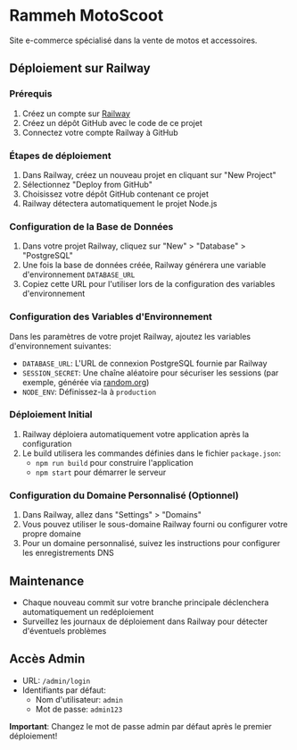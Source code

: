 # Rammeh MotoScoot

Site e-commerce spécialisé dans la vente de motos et accessoires.

## Déploiement sur Railway

### Prérequis

1. Créez un compte sur [Railway](https://railway.app)
2. Créez un dépôt GitHub avec le code de ce projet
3. Connectez votre compte Railway à GitHub

### Étapes de déploiement

1. Dans Railway, créez un nouveau projet en cliquant sur "New Project"
2. Sélectionnez "Deploy from GitHub"
3. Choisissez votre dépôt GitHub contenant ce projet
4. Railway détectera automatiquement le projet Node.js

### Configuration de la Base de Données

1. Dans votre projet Railway, cliquez sur "New" > "Database" > "PostgreSQL"
2. Une fois la base de données créée, Railway générera une variable d'environnement `DATABASE_URL`
3. Copiez cette URL pour l'utiliser lors de la configuration des variables d'environnement

### Configuration des Variables d'Environnement

Dans les paramètres de votre projet Railway, ajoutez les variables d'environnement suivantes:

- `DATABASE_URL`: L'URL de connexion PostgreSQL fournie par Railway
- `SESSION_SECRET`: Une chaîne aléatoire pour sécuriser les sessions (par exemple, générée via [random.org](https://www.random.org/strings/))
- `NODE_ENV`: Définissez-la à `production`

### Déploiement Initial

1. Railway déploiera automatiquement votre application après la configuration
2. Le build utilisera les commandes définies dans le fichier `package.json`:
   - `npm run build` pour construire l'application
   - `npm start` pour démarrer le serveur

### Configuration du Domaine Personnalisé (Optionnel)

1. Dans Railway, allez dans "Settings" > "Domains"
2. Vous pouvez utiliser le sous-domaine Railway fourni ou configurer votre propre domaine
3. Pour un domaine personnalisé, suivez les instructions pour configurer les enregistrements DNS

## Maintenance

- Chaque nouveau commit sur votre branche principale déclenchera automatiquement un redéploiement
- Surveillez les journaux de déploiement dans Railway pour détecter d'éventuels problèmes

## Accès Admin

- URL: `/admin/login`
- Identifiants par défaut:
  - Nom d'utilisateur: `admin`
  - Mot de passe: `admin123`

**Important**: Changez le mot de passe admin par défaut après le premier déploiement!